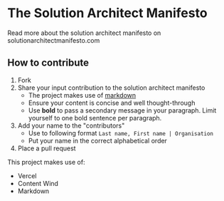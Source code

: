 # The Solution Architect Manifesto

Read more about the solution architect manifesto on solutionarchitectmanifesto.com

## How to contribute

1. Fork
2. Share your input contribution to the solution architect manifesto
   - The project makes use of [markdown](https://www.markdownguide.org/basic-syntax/)
   - Ensure your content is concise and well thought-through
   - Use **bold** to pass a secondary message in your paragraph. Limit yourself to one bold sentence per paragraph.
3. Add your name to the "contributors"
   - Use to following format
     `Last name, First name | Organisation`
   - Put your name in the correct alphabetical order
4. Place a pull request

This project makes use of:

- Vercel
- Content Wind
- Markdown
